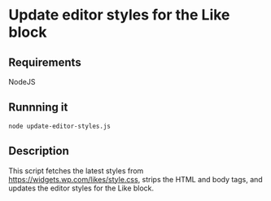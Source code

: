 # Update editor styles for the Like block

## Requirements
NodeJS 

## Runnning it
`node update-editor-styles.js`

## Description
This script fetches the latest styles from https://widgets.wp.com/likes/style.css, strips the HTML and body tags, and updates the editor styles for the Like block.
